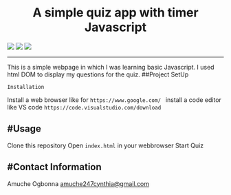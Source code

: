 
<h1 align="center">A simple quiz app with timer Javascript</h1>
<p>
<img src="https://img.shields.io/badge/madeby-AmucheOgbonna-<green>">
<img src="https://img.shields.io/badge/html5<blue>">
<img src="https://img.shields.io/badge/Javascript<blue>">
  
</p>

---
This is a simple webpage in which I was learning basic Javascript. I used html DOM to display my questions for the quiz.
##Project SetUp
```
Installation
```
Install a web browser like for `https://www.google.com/ `
install a code editor like VS code `https://code.visualstudio.com/download`

#Usage
---
Clone this repository
Open `index.html` in your webbrowser
Start Quiz

#Contact Information
---
Amuche Ogbonna  amuche247cynthia@gmail.com

